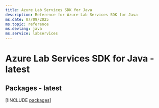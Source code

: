 ```yaml
---
title: Azure Lab Services SDK for Java
description: Reference for Azure Lab Services SDK for Java
ms.date: 07/09/2025
ms.topic: reference
ms.devlang: java
ms.service: labservices
---
```

# Azure Lab Services SDK for Java - latest
## Packages - latest
[!INCLUDE [packages](lab-services-index.md)]